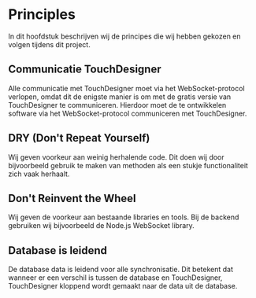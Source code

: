 # Principles

In dit hoofdstuk beschrijven wij de principes die wij hebben gekozen en volgen tijdens dit project.

## Communicatie TouchDesigner

Alle communicatie met TouchDesigner moet via het WebSocket-protocol verlopen, omdat dit de enigste manier is om met de gratis versie van TouchDesigner te communiceren. Hierdoor moet de te ontwikkelen software via het WebSocket-protocol communiceren met TouchDesigner.

## DRY (Don't Repeat Yourself)

Wij geven voorkeur aan weinig herhalende code. Dit doen wij door bijvoorbeeld gebruik te maken van methoden als een stukje functionaliteit zich vaak herhaalt.

## Don't Reinvent the Wheel

Wij geven de voorkeur aan bestaande libraries en tools. Bij de backend gebruiken wij bijvoorbeeld de Node.js WebSocket library.

## Database is leidend

De database data is leidend voor alle synchronisatie. Dit betekent dat wanneer er een verschil is tussen de database en TouchDesigner, TouchDesigner kloppend wordt gemaakt naar de data uit de database.
